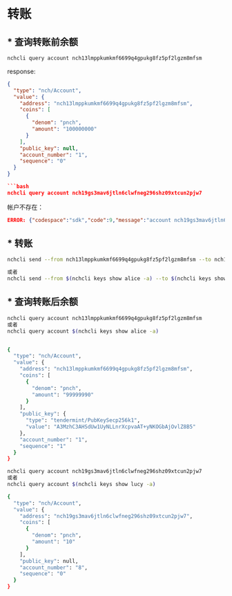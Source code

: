 # 转账

## * 查询转账前余额

```bash
nchcli query account nch13lmppkumkmf6699q4gpukg8fz5pf2lgzm8mfsm
```

response:

```json
{
  "type": "nch/Account",
  "value": {
    "address": "nch13lmppkumkmf6699q4gpukg8fz5pf2lgzm8mfsm",
    "coins": [
      {
        "denom": "pnch",
        "amount": "100000000"
      }
    ],
    "public_key": null,
    "account_number": "1",
    "sequence": "0"
  }
}

```bash
nchcli query account nch19gs3mav6jtln6clwfneg296shz09xtcun2pjw7
```

帐户不存在：
```json
ERROR: {"codespace":"sdk","code":9,"message":"account nch19gs3mav6jtln6clwfneg296shz09xtcun2pjw7 does not exist"}
```

## * 转账

```bash
nchcli send --from nch13lmppkumkmf6699q4gpukg8fz5pf2lgzm8mfsm --to nch19gs3mav6jtln6clwfneg296shz09xtcun2pjw7 --amount 10pnch

或者
nchcli send --from $(nchcli keys show alice -a) --to $(nchcli keys show lucy -a) --amount 10pnch
```

## * 查询转账后余额

```bash
nchcli query account nch13lmppkumkmf6699q4gpukg8fz5pf2lgzm8mfsm
或者
nchcli query account $(nchcli keys show alice -a)


{
  "type": "nch/Account",
  "value": {
    "address": "nch13lmppkumkmf6699q4gpukg8fz5pf2lgzm8mfsm",
    "coins": [
      {
        "denom": "pnch",
        "amount": "99999990"
      }
    ],
    "public_key": {
      "type": "tendermint/PubKeySecp256k1",
      "value": "A3MzhC3AHSdUw1UyNLLnrXcpvaAT+yNKOGbAjOvlZ8B5"
    },
    "account_number": "1",
    "sequence": "1"
  }
}

nchcli query account nch19gs3mav6jtln6clwfneg296shz09xtcun2pjw7
或者
nchcli query account $(nchcli keys show lucy -a)

{
  "type": "nch/Account",
  "value": {
    "address": "nch19gs3mav6jtln6clwfneg296shz09xtcun2pjw7",
    "coins": [
      {
        "denom": "pnch",
        "amount": "10"
      }
    ],
    "public_key": null,
    "account_number": "8",
    "sequence": "0"
  }
}
```
